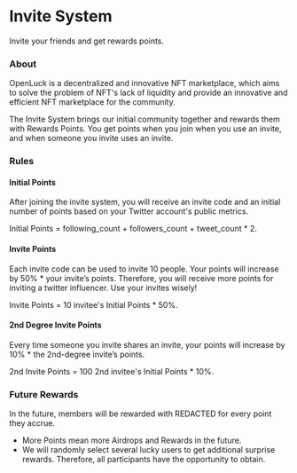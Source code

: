 
# Invite System

Invite your friends and get rewards points.

### About

OpenLuck is a decentralized and innovative NFT marketplace, which aims to solve the problem of NFT's lack of liquidity and provide an innovative and efficient NFT marketplace for the community.

The Invite System brings our initial community together and rewards them with Rewards Points. You get points when you join when you use an invite, and when someone you invite uses an invite.

### Rules

#### Initial Points
After joining the invite system, you will receive an invite code and an initial number of points based on your Twitter account's public metrics. 

Initial Points = following_count + followers_count + tweet_count * 2.

#### Invite Points
Each invite code can be used to invite 10 people.
Your points will increase by 50% * your invite’s points. Therefore, you will receive more points for inviting a twitter influencer. Use your invites wisely!

Invite Points =  10 invitee's Initial Points * 50%.

#### 2nd Degree Invite Points

Every time someone you invite shares an invite, your points will increase by 10% * the 2nd-degree invite’s points.

2nd Invite Points =  100 2nd invitee's Initial Points * 10%.

### Future Rewards

In the future, members will be rewarded with REDACTED for every point they accrue. 

* More Points mean more Airdrops and Rewards in the future.
* We will randomly select several lucky users to get additional surprise rewards. Therefore, all participants have the opportunity to obtain.




